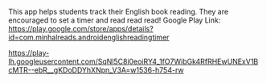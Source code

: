 This app helps students track their English book reading. They are encouraged to set a timer and read read read!
Google Play Link: https://play.google.com/store/apps/details?id=com.minhalreads.androidenglishreadingtimer

https://play-lh.googleusercontent.com/SqNl5C8i0eoiRY4_1fO7WibGk4RfRHEwUNExV1BcMTR--ebR__gKDoDDYhXNpn_V3A=w1536-h754-rw
